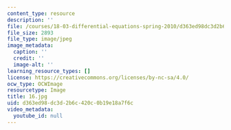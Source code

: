 ```yaml
---
content_type: resource
description: ''
file: /courses/18-03-differential-equations-spring-2010/d363ed98dc3d2b6c420c0b19e18a7f6c_16.jpg
file_size: 2893
file_type: image/jpeg
image_metadata:
  caption: ''
  credit: ''
  image-alt: ''
learning_resource_types: []
license: https://creativecommons.org/licenses/by-nc-sa/4.0/
ocw_type: OCWImage
resourcetype: Image
title: 16.jpg
uid: d363ed98-dc3d-2b6c-420c-0b19e18a7f6c
video_metadata:
  youtube_id: null
---
```

